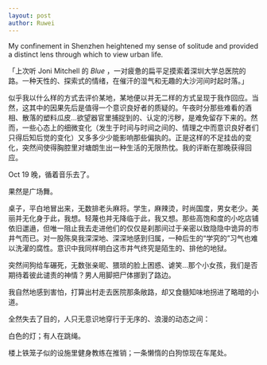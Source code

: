 ```yaml
---
layout: post
author: Ruwei
---
```


My confinement in Shenzhen heightened my sense of solitude and provided a distinct lens through which to view urban life.

「上次听 Joni Mitchell 的 *Blue* ，一对疲惫的扁平足摸索着深圳大学总医院的路。一种天性的、探索式的情绪，在催汗的湿气和无趣的大沙河间时起时落。」

似乎我以什么样的方式去评价某地，某地便以并无二样的方式呈现于我作回应。当然，这其中的因果先后是值得一个意识良好者的质疑的。午夜时分那些难看的酒相、散落的塑料瓜皮...欲望器官里捕捉到的、认定的污秽，是难免留存下来的。然而，一些心态上的细微变化（发生于时间与时间之间的、情理之中而意识良好者们只得后知后觉的变化）又多多少少能影响那些偏执的。正是这样的不足挂齿的变化，突然间使得胸腔里对塘朗生出一种生活的无限热忱。我的评断在那晚获得回应。

Oct 19 晚，循着音乐去了。

果然是广场舞。

桌子，平白地冒出来，无数排老头麻将。学生，麻辣烫，时尚国度，男女老少。美丽并无化身于此，我想。轻蔑也并无降临于此，我又想。那些高饱和度的小吃店铺依旧邋遢，但唯一阻止我去走进他们的仅仅是刹那间过于亲密以致隐隐中诡异的市井气而已。对一股陈臭我深深地、深深地感到归属，一种后生的“学究的”习气也难以洗濯的腐性。意识中我同样明白这市井气终究是陌生的、排他的地狱。

突然间狗给车碾死，无数张亲昵、猥琐的脸上困惑、谑笑...那个小女孩，我们是否期待着彼此谴责的神情？男人用脚把尸体挪到了路边。

我自然地感到害怕，打算出村走去医院那条敞路，却又食髓知味地拐进了略暗的小道。

全然失去了目的，人只无意识地穿行于无序的、浪漫的动态之间：

白色的灯；有人在跳绳。

楼上铁笼子似的设施里健身教练在推销；一条懒惰的白狗惊现在车尾处。
